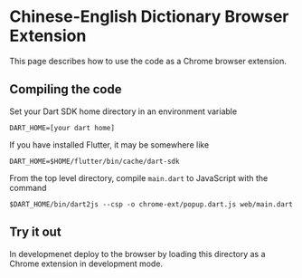 # Chinese-English Dictionary Browser Extension

This page describes how to use the code as a Chrome browser extension.

## Compiling the code

Set your Dart SDK home directory in an environment variable

```shell
DART_HOME=[your dart home]
```

If you have installed Flutter, it may be somewhere like

```shell
DART_HOME=$HOME/flutter/bin/cache/dart-sdk
```

From the top level directory, compile `main.dart` to JavaScript with the command

```shell
$DART_HOME/bin/dart2js --csp -o chrome-ext/popup.dart.js web/main.dart 
```

## Try it out

In developmenet deploy to the browser by loading this directory as a Chrome
extension in development mode.